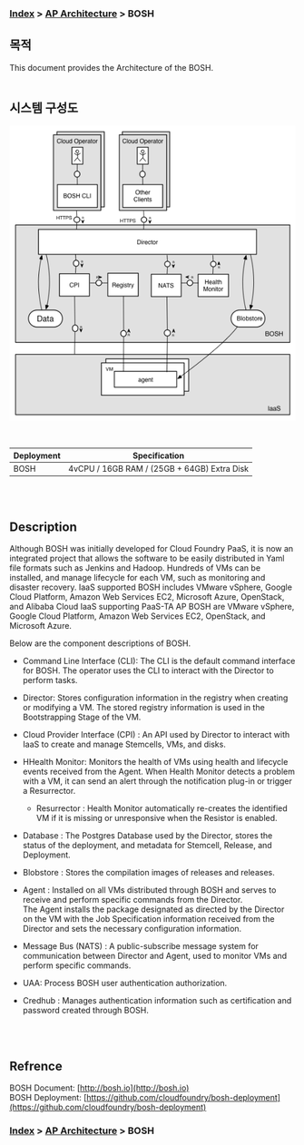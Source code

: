 ### [Index](https://github.com/PaaS-TA/Guide-eng/blob/master/README.md) > [AP Architecture](../README.md) > BOSH

## 목적
This document provides the Architecture of the BOSH.
<br><br>

## 시스템 구성도

![BOSH Architecture](image/bosh_architecture.png)

<br>

| Deployment | Specification |
|------------|------|
| BOSH | 4vCPU / 16GB RAM / (25GB + 64GB) Extra Disk |

<br><br>

## Description
Although BOSH was initially developed for Cloud Foundry PaaS, it is now an integrated project that allows the software to be easily distributed in Yaml file formats such as Jenkins and Hadoop. Hundreds of VMs can be installed, and manage lifecycle for each VM, such as monitoring and disaster recovery. 
IaaS supported BOSH includes VMware vSphere, Google Cloud Platform, Amazon Web Services EC2, Microsoft Azure, OpenStack, and Alibaba Cloud
IaaS supporting PaaS-TA AP BOSH are VMware vSphere, Google Cloud Platform, Amazon Web Services EC2, OpenStack, and Microsoft Azure.


Below are the component descriptions of BOSH.
- Command Line Interface (CLI): The CLI is the default command interface for BOSH. 
The operator uses the CLI to interact with the Director to perform tasks.

- Director: Stores configuration information in the registry when creating or modifying a VM.
The stored registry information is used in the Bootstrapping Stage of the VM.

- Cloud Provider Interface (CPI) : An API used by Director to interact with IaaS to create and manage Stemcells, VMs, and disks.

- HHealth Monitor: Monitors the health of VMs using health and lifecycle events received from the Agent.
When Health Monitor detects a problem with a VM, it can send an alert through the notification plug-in or trigger a Resurrector.

  - Resurrector : Health Monitor automatically re-creates the identified VM if it is missing or unresponsive when the Resistor is enabled.

- Database : The Postgres Database used by the Director, stores the status of the deployment, and metadata for Stemcell, Release, and Deployment.

- Blobstore : Stores the compilation images of releases and releases.

- Agent : Installed on all VMs distributed through BOSH and serves to receive and perform specific commands from the Director.  
The Agent installs the package designated as directed by the Director on the VM with the Job Specification information received from the Director and sets the necessary configuration information.

- Message Bus (NATS) : A public-subscribe message system for communication between Director and Agent, used to monitor VMs and perform specific commands.

- UAA: Process BOSH user authentication authorization.

- Credhub : Manages authentication information such as certification and password created through BOSH.

<br><br>

## Refrence
BOSH Document: [http://bosh.io](http://bosh.io)  
BOSH Deployment: [https://github.com/cloudfoundry/bosh-deployment](https://github.com/cloudfoundry/bosh-deployment)  

### [Index](https://github.com/PaaS-TA/Guide-eng/blob/master/README.md) > [AP Architecture](../README.md) > BOSH
